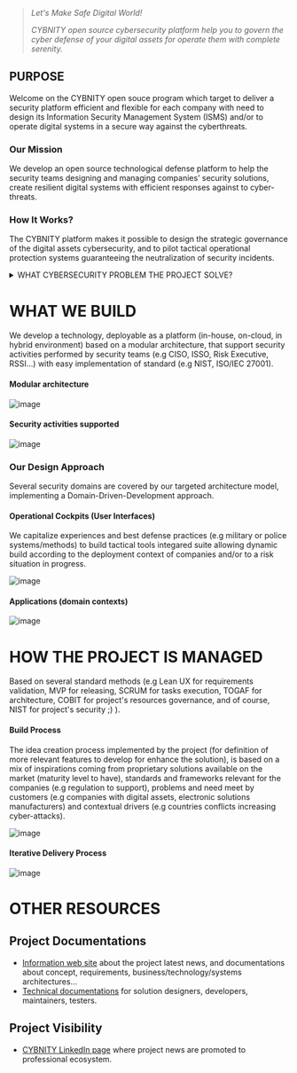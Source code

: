 > _Let's Make Safe Digital World!_
> 
> _CYBNITY open source cybersecurity platform help you to govern the cyber defense of your digital assets for operate them with complete serenity._

## PURPOSE
Welcome on the CYBNITY open souce program which target to deliver a security platform efficient and flexible for each company with need to design its Information Security Management System (ISMS) and/or to operate digital systems in a secure way against the cyberthreats.
### Our Mission
We develop an open source technological defense platform to help the security teams designing and managing companies’ security solutions, create resilient digital systems with efficient responses against to cyber-threats.
### How It Works?
The CYBNITY platform makes it possible to design the strategic governance of the digital assets cybersecurity, and to pilot tactical operational protection systems guaranteeing the neutralization of security incidents.
<details><summary>WHAT CYBERSECURITY PROBLEM THE PROJECT SOLVE?</summary>
<p>
  
#### For any organization with complex areas to defend:
![image](https://user-images.githubusercontent.com/16148082/161939922-237cf488-e99b-4d0f-b33a-f89ebed459aa.png)
  
#### Who want to design, implement, manage and keep control of any custom Information Security Management System (ISMS):
![companies-design-isms-with-CYBNITY](https://user-images.githubusercontent.com/16148082/161939018-f2a3e3aa-7554-4176-9b21-388b085607b0.png)
  
</p>
</details>


# WHAT WE BUILD
We develop a technology, deployable as a platform (in-house, on-cloud, in hybrid environment) based on a modular architecture, that support security activities performed by security teams (e.g CISO, ISSO, Risk Executive, RSSI...) with easy implementation of standard (e.g NIST, ISO/IEC 27001).
#### Modular architecture
![image](https://user-images.githubusercontent.com/16148082/161945892-1b72d3b7-a54a-4364-a005-7931b65a6938.png)

#### Security activities supported
![image](https://user-images.githubusercontent.com/16148082/161945718-165c5838-e1ca-43df-b70a-f3448ee910e7.png)

### Our Design Approach
Several security domains are covered by our targeted architecture model, implementing a Domain-Driven-Development approach.

#### Operational Cockpits (User Interfaces)
We capitalize experiences and best defense practices (e.g military or police systems/methods) to build tactical tools integared suite allowing dynamic build according to the deployment context of companies and/or to a risk situation in progress.

![image](https://user-images.githubusercontent.com/16148082/161947956-6d6cffb6-11f6-4ecd-a669-7faa89ef2f64.png)

#### Applications (domain contexts)
![image](https://user-images.githubusercontent.com/16148082/161947182-720d987a-e1d0-4a5f-a043-571fa03f0270.png)

# HOW THE PROJECT IS MANAGED
Based on several standard methods (e.g Lean UX for requirements validation, MVP for releasing, SCRUM for tasks execution, TOGAF for architecture, COBIT for project's resources governance, and of course, NIST for project's security ;) ).

#### Build Process
The idea creation process implemented by the project (for definition of more relevant features to develop for enhance the solution), is based on a mix of inspirations coming from proprietary solutions available on the market (maturity level to have), standards and frameworks relevant for the companies (e.g regulation to support), problems and need meet by customers (e.g companies with digital assets, electronic solutions manufacturers) and contextual drivers (e.g countries conflicts increasing cyber-attacks).

![image](https://user-images.githubusercontent.com/16148082/161950290-d910d90b-d97f-40a0-b827-62ef23201c3c.png)

#### Iterative Delivery Process
![image](https://user-images.githubusercontent.com/16148082/161949445-0c2ab441-745e-44d4-972b-f24cb7680fbd.png)


# OTHER RESOURCES
## Project Documentations
- [Information web site](https://cybnity.notion.site/CYBNITY-Universe-c707ba2ebc3047c6ad533f18b2e0f9db) about the project latest news, and documentations about concept, requirements, business/technology/systems architectures...
- [Technical documentations](docs/README.md) for solution designers, developers, maintainers, testers.

## Project Visibility
- [CYBNITY LinkedIn page](https://www.linkedin.com/company/cybnity) where project news are promoted to professional ecosystem.
